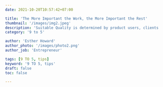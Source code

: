 ```yaml
---
date: 2021-10-20T10:57:42+07:00

title: 'The More Important the Work, the More Important the Rest'
thumbnail: '/images/img2.jpeg'
description: 'Suitable Quality is determined by product users, clients or customers, not by society in general. For example, a low priced product may be viewed as having high.'
category: '9 to 5'

author: 'Esther Howard'
author_photo: '/images/photo2.png'
author_job: 'Entrepreneur'

tags: [9 TO 5, tips]
keyword: '9 TO 5, tips'
draft: false
toc: false

---
```

